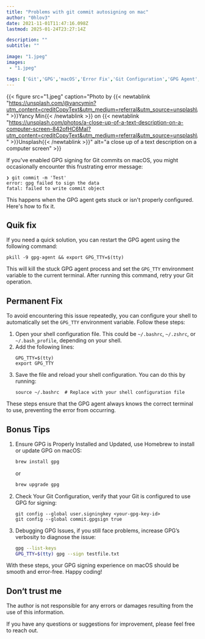 ```yaml
---
title: "Problems with git commit autosigning on mac"
author: "0hlov3"
date: 2021-11-01T11:47:16.098Z
lastmod: 2025-01-24T23:27:14Z

description: ""
subtitle: ""

image: "1.jpeg" 
images:
 - "1.jpeg"

tags: ['Git','GPG','macOS','Error Fix','Git Configuration','GPG Agent','Troubleshooting']
---
```

{{< figure src="1.jpeg" caption="Photo by {{< newtablink \"https://unsplash.com/@yancymin?utm_content=creditCopyText&utm_medium=referral&utm_source=unsplash\" >}}Yancy Min{{< /newtablink >}} on {{< newtablink \"https://unsplash.com/photos/a-close-up-of-a-text-description-on-a-computer-screen-842ofHC6MaI?utm_content=creditCopyText&utm_medium=referral&utm_source=unsplash\" >}}Unsplash{{< /newtablink >}}" alt="a close up of a text description on a computer screen" >}}

If you've enabled GPG signing for Git commits on macOS, you might occasionally encounter this frustrating error message:

```plaintext
❯ git commit -m 'Test'
error: gpg failed to sign the data
fatal: failed to write commit object
```

This happens when the GPG agent gets stuck or isn't properly configured. Here's how to fix it.

## Quik fix

If you need a quick solution, you can restart the GPG agent using the following command:

```plaintext
pkill -9 gpg-agent && export GPG_TTY=$(tty)
```

This will kill the stuck GPG agent process and set the `GPG_TTY` environment variable to the current terminal. 
After running this command, retry your Git operation.

## Permanent Fix

To avoid encountering this issue repeatedly, you can configure your shell to automatically set the `GPG_TTY` environment variable.
Follow these steps:

1. Open your shell configuration file. This could be `~/.bashrc`, `~/.zshrc`, or `~/.bash_profile`, depending on your shell.
2. Add the following lines:
   ```plaintext
   GPG_TTY=$(tty)
   export GPG_TTY
   ```
3. Save the file and reload your shell configuration. You can do this by running:
   ```shell
   source ~/.bashrc  # Replace with your shell configuration file
   ```

These steps ensure that the GPG agent always knows the correct terminal to use, preventing the error from occurring.

## Bonus Tips

1. Ensure GPG is Properly Installed and Updated, use Homebrew to install or update GPG on macOS:
   ```bash
   brew install gpg
   ```
   or
   ```bash
   brew upgrade gpg
   ```
2. Check Your Git Configuration, verify that your Git is configured to use GPG for signing:
   ```shell
   git config --global user.signingkey <your-gpg-key-id>
   git config --global commit.gpgsign true
   ```
3. Debugging GPG Issues, if you still face problems, increase GPG’s verbosity to diagnose the issue:
   ```bash
   gpg --list-keys
   GPG_TTY=$(tty) gpg --sign testfile.txt
   ```

With these steps, your GPG signing experience on macOS should be smooth and error-free. Happy coding!

## Don‘t trust me

The author is not responsible for any errors or damages resulting from the use of this information.

If you have any questions or suggestions for improvement, please feel free to reach out.
